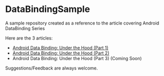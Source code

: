 # DataBindingSample
A sample repository created as a reference to the article covering Android DataBinding Series

Here are the 3 articles:

* [Android Data Binding: Under the Hood (Part 1)](https://proandroiddev.com/android-data-binding-under-the-hood-part-1-33b8c7adfb7c)
* [Android Data Binding: Under the Hood (Part 2)](https://proandroiddev.com/android-data-binding-under-the-hood-part-2-fdcbb0f54700)
* Android Data Binding: Under the Hood (Part 3) (Coming Soon)

Suggestions/Feedback are always welcome. 
